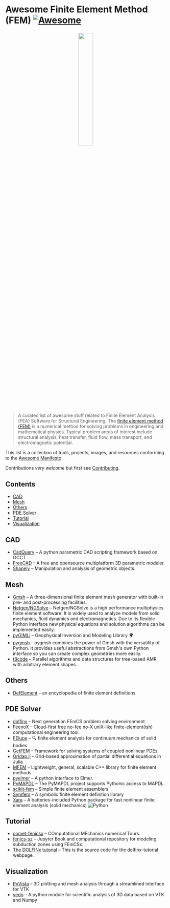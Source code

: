 # Awesome Finite Element Method (FEM) [![Awesome](https://cdn.rawgit.com/sindresorhus/awesome/d7305f38d29fed78fa85652e3a63e154dd8e8829/media/badge.svg)](https://github.com/sindresorhus/awesome)

<h3 align="center">
    <img src="https://upload.wikimedia.org/wikipedia/commons/4/4a/FAE_visualization.jpg" width="30%">
</h3>

> A curated list of awesome stuff related to Finite Element Analysis (FEA) Software for Structural Engineering.
> The [finite element method (FEM)](https://en.wikipedia.org/wiki/Finite_element_method) is a numerical method for solving problems in engineering and mathematical physics.
> Typical problem areas of interest include structural analysis, heat transfer, fluid flow, mass transport, and electromagnetic potential.

This list is a collection of tools, projects, images, and resources conforming to the [Awesome Manifesto](https://github.com/sindresorhus/awesome/blob/main/awesome.md)

Contributions _very welcome_ but first see [Contributing](CONTRIBUTING.md).

## Contents

<!-- START doctoc generated TOC please keep comment here to allow auto update -->
<!-- DON'T EDIT THIS SECTION, INSTEAD RE-RUN doctoc TO UPDATE -->

- [CAD](#cad)
- [Mesh](#mesh)
- [Others](#others)
- [PDE Solver](#pde-solver)
- [Tutorial](#tutorial)
- [Visualization](#visualization)

<!-- END doctoc generated TOC please keep comment here to allow auto update -->

## CAD

- [CadQuery](https://cadquery.readthedocs.io/en/latest/) – A python parametric CAD scripting framework based on OCCT
- [FreeCAD](https://www.freecad.org/) – A free and opensource multiplatform 3D parametric modeler.
- [Shapely](https://github.com/shapely/shapely) – Manipulation and analysis of geometric objects.

## Mesh

- [Gmsh](https://gitlab.onelab.info/gmsh/gmsh) – A three-dimensional finite element mesh generator with built-in pre- and post-processing facilities.
- [Netgen/NGSolve](https://ngsolve.org/) – Netgen/NGSolve is a high performance multiphysics finite element software. It is widely used to analyze models from solid mechanics, fluid dynamics and electromagnetics. Due to its flexible Python interface new physical equations and solution algorithms can be implemented easily.
- [pyGIMLi](https://github.com/gimli-org/gimli) – Geophysical Inversion and Modeling Library 🌍
- [pygmsh](https://github.com/nschloe/pygmsh) – pygmsh combines the power of Gmsh with the versatility of Python. It provides useful abstractions from Gmsh's own Python interface so you can create complex geometries more easily.
- [t8code](https://github.com/DLR-AMR/t8code) – Parallel algorithms and data structures for tree-based AMR with arbitrary element shapes.

## Others

- [DefElement](https://defelement.org/) – an encyclopedia of finite element definitions

## PDE Solver

- [dolfinx](https://github.com/FEniCS/dolfinx) – Next generation FEniCS problem solving environment
- [FeenoX](https://github.com/seamplex/feenox) – Cloud-first free no-fee no-X uniX-like finite-element(ish) computational engineering tool.
- [FElupe](https://felupe.readthedocs.io/en/latest/) – 🔍 finite element analysis for continuum mechanics of solid bodies
- [GetFEM](https://getfem.org) – Framework for solving systems of coupled nonlinear PDEs.
- [Gridap.jl](https://github.com/gridap/Gridap.jl) – Grid-based approximation of partial differential equations in Julia
- [MFEM](https://mfem.org/) – Lightweight, general, scalable C++ library for finite element methods
- [pyelmer](https://github.com/nemocrys/pyelmer) – A python interface to Elmer.
- [PyMAPDL](https://github.com/ansys/pymapdl) – The PyMAPDL project supports Pythonic access to MAPDL.
- [scikit-fem](https://scikit-fem.readthedocs.io/en/latest/) – Simple finite element assemblers
- [Symfem](https://symfem.readthedocs.io/en/latest/) – A symbolic finite element definition library
- [Xara](https://github.com/peer-open-source/xara) – A batteries-included Python package for fast nonlinear finite element analysis (solid mechanics) ![Python](media/icon/python.png)

## Tutorial

- [comet-fenicsx](https://bleyerj.github.io/comet-fenicsx/) – COmputational MEchanics numerical Tours.
- [fenics-sz](https://github.com/cianwilson/fenics-sz) – Jupyter Book and computational repository for modeling subduction zones using FEniCSx.
- [The DOLFINx tutorial](https://github.com/jorgensd/dolfinx-tutorial) – This is the source code for the dolfinx-tutorial webpage.

## Visualization

- [PyVista](https://docs.pyvista.org/version/stable/) – 3D plotting and mesh analysis through a streamlined interface for VTK
- [vedo](https://github.com/marcomusy/vedo) – A python module for scientific analysis of 3D data based on VTK and Numpy
